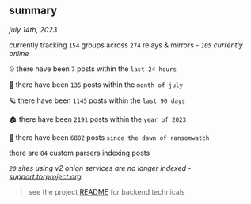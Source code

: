 
## summary
_july 14th, 2023_

currently tracking `154` groups across `274` relays & mirrors - _`105` currently online_

⏲ there have been `7` posts within the `last 24 hours`

🦈 there have been `135` posts within the `month of july`

🪐 there have been `1145` posts within the `last 90 days`

🏚 there have been `2191` posts within the `year of 2023`

🦕 there have been `6882` posts `since the dawn of ransomwatch`

there are `84` custom parsers indexing posts

_`20` sites using v2 onion services are no longer indexed - [support.torproject.org](https://support.torproject.org/onionservices/v2-deprecation/)_

> see the project [README](https://github.com/joshhighet/ransomwatch#ransomwatch--) for backend technicals
